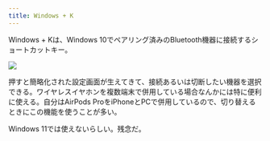 ```yaml
---
title: Windows + K
---
```

Windows + Kは、Windows 10でペアリング済みのBluetooth機器に接続するショートカットキー。

![](https://lh4.googleusercontent.com/gu7Ic_C9ct8NQTUxBOn_FDe2zZyrnlYQE9obDeMnZFDaYliaM1tRuirkjFBM3_0_gKEGTA4yhksya56eXiiAZXEHjBRxJlMSHASsz9REz_tVMWAS56RnSF7uGeqstQNwzcFXV1zjMbI2BWXGqtqdRhS_pQhRsCxgHgGgdPHi4hAM4E57gJXY71st0c1T)

押すと簡略化された設定画面が生えてきて、接続あるいは切断したい機器を選択できる。ワイヤレスイヤホンを複数端末で併用している場合なんかには特に便利に使える。自分はAirPods ProをiPhoneとPCで併用しているので、切り替えるときにこの機能を使うことが多い。

Windows 11では使えないらしい。残念だ。
